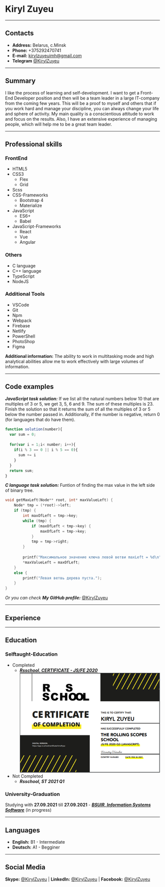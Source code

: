 # **Kiryl Zuyeu** #

***

## **Contacts** ##

* **Address:** Belarus, c.Minsk
* **Phone:** +375292470741  
* **E-mail:** kirylzuyeuimh@gmail.com
* **Telegram** [@KirylZuyeu](https://t.me/KirylZuyeu)

***

## **Summary** ##

I like the process of learning and self-development. I want to get a Front-End Developer position and then will be a team leader in a large IT-company from the coming few years. This will be a proof to myself and others that if you work hard and manage your discipline, you can always change your life and sphere of activity. My main quality is a conscientious attitude to work and focus on the results. Also, I have an extensive experience of managing people, which will help me to be a great team leader.

***

## **Professional skills** ##

### **FrontEnd** ###

* HTML5
* CSS3
  * Flex
  * Grid
* Scss
* CSS-Frameworks
  * Bootstrap 4
  * Materialize
* JavaScript
  * ES6+
  * Babel
* JavaScript-Frameworks
  * React
  * Vue
  * Angular

### **Others** ###

* C language
* C++ language
* TypeScript
* NodeJS

### **Additional Tools** ###

* VSCode
* Git
* Npm
* Webpack
* Firebase
* Netlify
* PowerShell
* PhotoShop
* Figma
  
**Additional information:** The ability to work in multitasking mode and high analytical abilities allow me to work effectively with large volumes of information.

***

## **Code examples** ##

***JavaScript task solution:***
If we list all the natural numbers below 10 that are multiples of 3 or 5, we get 3, 5, 6 and 9. The sum of these multiples is 23.
Finish the solution so that it returns the sum of all the multiples of 3 or 5 below the number passed in. Additionally, if the number is negative, return 0 (for languages that do have them).

```js
function solution(number){
  var sum = 0;
  
  for(var i = 1;i< number; i++){
    if(i % 3 == 0 || i % 5 == 0){
      sum += i
    }
  }
  return sum;
}
```

***C language task solution:***
Funtion of finding the max value in the left side of binary tree.

```C++
void getMaxLeft(Node** root, int* maxValueLeft) {
    Node* tmp = (*root)->left;
    if (tmp) {
        int maxOfLeft = tmp->key;
        while (tmp) {
            if (maxOfLeft < tmp->key) {
                maxOfLeft = tmp->key;
            }
            tmp = tmp->right;
        }

        printf("Максимальное значение ключа левой ветви maxLeft = %d\n", maxOfLeft);
        *maxValueLeft = maxOfLeft;
    }
    else {
        printf("Левая ветвь дерева пуста.");
    }
}
```

*Or you can check* ***My GitHub profile:*** [@KirylZuyeu](https://github.com/KirylZuyeu)

***

## **Experience** ##



***

## **Education** ##

### **Selftaught-Education** ###

* Completed
  * ***[Rsschool, CERTIFICATE - JS/FE 2020](https://app.rs.school/certificate/trmz9yqo)***
  [![RsschoolCertificate](/images/rsschoolCertificate.PNG)](https://app.rs.school/certificate/trmz9yqo "Click for watching 'Rsschool, CERTIFICATE - JS/FE 2020'")
* Not Completed
  * ***Rsschool, ST 2021 Q1***
  
### **University-Graduation** ###

Studying with **27.09.2021** till **27.09.2021** - ***[BSUIR, Information Systems Software](https://iti.bsuir.by/specialty/2)*** (in progress)
***

## **Languages** ##

* **English:** B1 - Intermediate
* **Deutsch:** A1 - Begginer

***

## **Social Media** ##

  **Skype:** [@KirylZuyeu](https://join.skype.com/invite/eefLxkBv0HuY) | **LinkedIn:** [@KirylZuyeu](https://www.linkedin.com/in/kirylzuyeu) | **Facebook:** [@KirylZuyeu](https://www.facebook.com/kiryl.zuyeu)